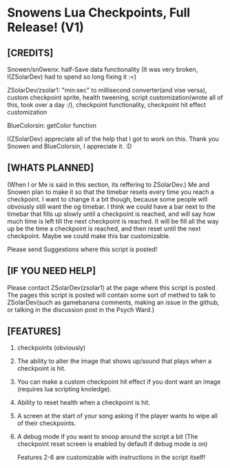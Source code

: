 # Snowens Lua Checkpoints, Full Release! (V1)
## [CREDITS]
Snowen/sn0wenx: half-Save data functionality (It was very broken, I(ZSolarDev) had to spend so long fixing it :<)

ZSolarDev/zsolar1: "min:sec" to millisecond converter(and vise versa), custom checkpoint sprite,
health tweening, script customization(wrote all of this, took over a day :/), checkpoint functionality,
checkpoint hit effect customization

BlueColorsin: getColor function

I(ZSolarDev) appreciate all of the help that I got to work on this. Thank you Snowen and BlueColorsin, I appreciate it. :D
## [WHATS PLANNED]
(When I or Me is said in this section, its reffering to ZSolarDev.)
Me and Snowen plan to make it so that the timebar resets every time you reach a checkpoint. I want to change it a bit though, because some
people will obvoiusly still want the og timebar. I think we could have a bar next to the timebar that fills up slowly until a checkpoint is reached, and
will say how much time is left till the next checkpoint is reached. It will be fill all the way up be the time a checkpoint is reached, and then reset
until the next checkpoint. Maybe we could make this bar customizable.

Please send Suggestions where this script is posted!
## [IF YOU NEED HELP]
Please contact ZSolarDev(zsolar1) at the page where this script is posted. The pages this script is posted will contain some sort of methed
to talk to ZSolarDev(such as gamebanana comments, making an issue in the github, or talking in the discussion post in the Psych Ward.)
## [FEATURES]
1. checkpoints (obviously)
2. The ability to alter the image that shows up/sound that plays when a checkpoint is hit.
3. You can make a custom checkpoint hit effect if you dont want an image (requires lua scripting knoledge).
4. Ability to reset health when a checkpoint is hit.
5. A screen at the start of your song asking if the player wants to wipe all of their checkpoints.
6. A debug mode if you want to snoop around the script a bit (The checkpoint reset screen is enabled by default if debug mode is on)
  
   Features 2-6 are customizable with instructions in the script itself!

